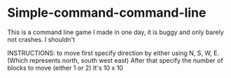 # Simple-command-command-line
This is a command line game I made in one day, it is buggy and only barely not crashes. I shouldn't

INSTRUCTIONS:
to move first specify direction by either using N, S, W, E. (Which represents north, south west east)
After that specify the number of blocks to move (either 1 or 2)
It's 10 x 10
